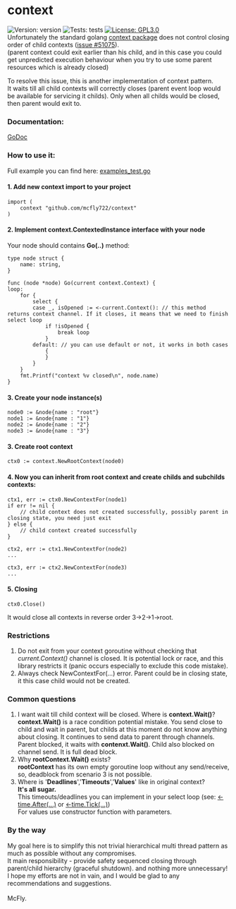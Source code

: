 # context
![Version: version](https://img.shields.io/badge/version-v1.0.3-success.svg)
![Tests: tests](https://img.shields.io/badge/tests-✔6|✘0-success.svg)
[![License: GPL3.0](https://img.shields.io/badge/License-GPL3.0-blue.svg)](https://www.gnu.org/licenses/gpl-3.0.html)
<br>
Unfortunately the standard golang [context package](https://github.com/golang/go/tree/master/src/context) does not control closing order of child contexts ([issue #51075](https://github.com/golang/go/issues/51075)).<br>
(parent context could exit earlier than his child, and in this case you could get unpredicted execution behaviour when you try to use some parent resources which is already closed)

To resolve this issue, this is another implementation of context pattern.<br>
It waits till all child contexts will correctly closes (parent event loop would be available for servicing it childs). Only when all childs would be closed, then parent would exit to.

### Documentation:

[GoDoc](https://pkg.go.dev/github.com/mcfly722/context)

### How to use it:

Full example you can find here: [examples_test.go](https://github.com/mcfly722/goPackages/blob/main/context/examples_test.go)


#### 1. Add new context import to your project
```
import (
	context "github.com/mcfly722/context"
)
```
#### 2. Implement context.ContextedInstance interface with your node
Your node should contains <b>Go(..)</b> method:
```
type node struct {
	name: string,
}

func (node *node) Go(current context.Context) {
loop:
	for {
		select {
		case _, isOpened := <-current.Context(): // this method returns context channel. If it closes, it means that we need to finish select loop
			if !isOpened {
				break loop
			}
		default: // you can use default or not, it works in both cases
			{
			}
		}
	}
	fmt.Printf("context %v closed\n", node.name)
}
```
#### 3. Create your node instance(s)
```
node0 := &node{name : "root"}
node1 := &node{name : "1"}
node2 := &node{name : "2"}
node3 := &node{name : "3"}
```
#### 3. Create root context
```
ctx0 := context.NewRootContext(node0)
```
#### 4. Now you can inherit from root context and create childs and subchilds contexts:
```
ctx1, err := ctx0.NewContextFor(node1)
if err != nil {
	// child context does not created successfully, possibly parent in closing state, you need just exit
} else {
	// child context created successfully
}
```
```
ctx2, err := ctx1.NewContextFor(node2)
...
```
```
ctx3, err := ctx2.NewContextFor(node3)
...
```
#### 5. Closing
```
ctx0.Close()
```
It would close all contexts in reverse order 3->2->1->root.

### Restrictions
 1. Do not exit from your context goroutine without checking that *current.Context()* channel is closed. It is potential lock or race, and this library restricts it (panic occurs especially to exclude this code mistake).<br>
 2. Always check NewContextFor(...) error. Parent could be in closing state, it this case child would not be created.<br>

### Common questions
 1. I want wait till child context will be closed. Where is <b>context.Wait()</b>?<br>
 <b>context.Wait()</b> is a race condition potential mistake. You send close to child and wait in parent, but childs at this moment do not know anything about closing. It continues to send data to parent through channels. Parent blocked, it waits with <b>contenxt.Wait()</b>. Child also blocked on channel send. It is full dead block.
 2. Why <b>rootContext.Wait()</b> exists?<br>
 <b>rootContext</b> has its own empty goroutine loop without any send/receive, so, deadblock from scenario 3 is not possible.
 3. Where is '<b>Deadlines</b>','<b>Timeouts</b>','<b>Values</b>' like in original context?<br>
<b>It's all sugar.</b><br>
This timeouts/deadlines you can implement in your select loop (see: [<-time.After(...)](https://pkg.go.dev/time#After) or [<-time.Tick(...)](https://pkg.go.dev/time#Tick))<br>
For values use constructor function with parameters.<br>

### By the way
My goal here is to simplify this not trivial hierarchical multi thread pattern as much as possible without any compromises.<br>
It main responsibility - provide safety sequenced closing through parent/child hierarchy (graceful shutdown). and nothing more unnecessary!<br>
I hope my efforts are not in vain, and I would be glad to any recommendations and suggestions.<br>
<br>
McFly.
